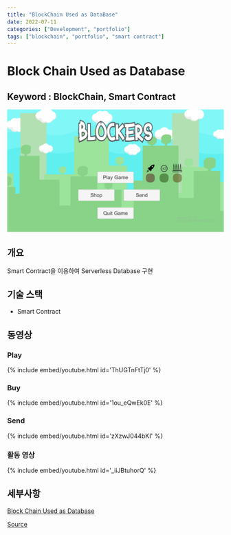 ```yaml
---
title: "BlockChain Used as DataBase"
date: 2022-07-11
categories: ["Development", "portfolio"]
tags: ["blockchain", "portfolio", "smart contract"]
---
```

# Block Chain Used as Database

## Keyword : BlockChain, Smart Contract

![](/images/bf3a4a38-ac7b-4b6f-a4fa-5bc06b9c36c3-image.png)

## 개요

Smart Contract을 이용하여 Serverless Database 구현

## 기술 스택

- Smart Contract

## 동영상

### Play

{% include embed/youtube.html id='ThUGTnFtTj0' %}

### Buy

{% include embed/youtube.html id='1ou_eQwEk0E' %}

### Send

{% include embed/youtube.html id='zXzwJ044bKI' %}

### 활동 영상

{% include embed/youtube.html id='_iiJBtuhorQ' %}

## 세부사항

[Block Chain Used as Database](https://www.notion.so/Block-Chain-Used-as-Database-1e5d5176083c42b59d2d70411bd4e88c?pvs=21)

[Source](https://github.com/sinsin950313/BlockChain-used-as-DataBase)

